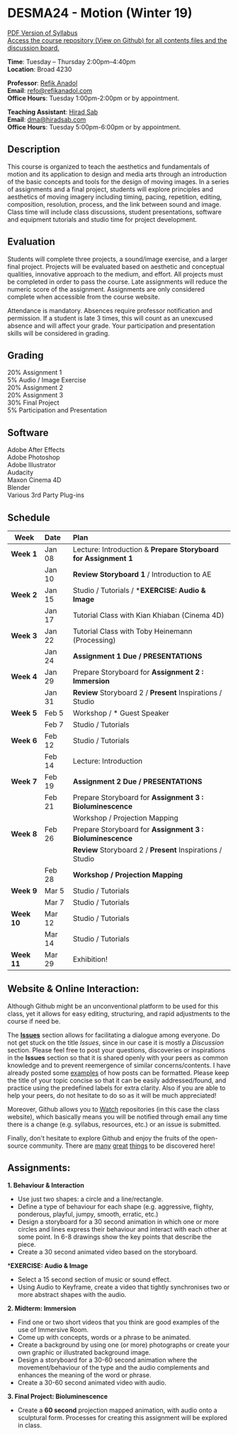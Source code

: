 
# DESMA24 - Motion (Winter 19)

[PDF Version of Syllabus](/Documents/Motion%20-%20W19%20Syllabus.pdf)  
[Access the course repository (View on Github) for all contents,files and the discussion board.](https://github.com/hsab/DESMA24-W19/)

**Time**: Tuesday – Thursday 2:00pm–4:40pm  
**Location**: Broad 4230  

  

**Professor**: [Refik Anadol](http://refikanadol.com/)  
**Email**: refo@refikanadol.com  
**Office Hours**: Tuesday 1:00pm-2:00pm or by appointment.

  

**Teaching Assistant**: [Hirad Sab](https://hiradsab.com/)  
**Email**: dma@hiradsab.com  
**Office Hours**: Tuesday 5:00pm-6:00pm or by appointment.

  
Description
------

This course is organized to teach the aesthetics and fundamentals of motion and its application to design and media arts through an introduction of the basic concepts and tools for the design of moving images. In a series of assignments and a final project, students will explore principles and aesthetics of moving imagery including timing, pacing, repetition, editing, composition, resolution, process, and the link between sound and image. Class time will include class discussions, student presentations, software and equipment tutorials and studio time for project development.

Evaluation
------

Students will complete three projects, a sound/image exercise, and a larger final project. Projects will be evaluated based on aesthetic and conceptual qualities, innovative approach to the medium, and effort. All projects must be completed in order to pass the course. Late assignments will reduce the numeric score of the assignment. Assignments are only considered complete when accessible from the course website.

Attendance is mandatory. Absences require professor notification and permission. If a student is late 3 times, this will count as an unexcused absence and will affect your grade. Your participation and presentation skills will be considered in grading.

Grading
------

20% Assignment 1  
5% Audio / Image Exercise  
20% Assignment 2  
20% Assignment 3  
30% Final Project  
5% Participation and Presentation  

Software
------

Adobe After Effects  
Adobe Photoshop  
Adobe Illustrator  
Audacity  
Maxon Cinema 4D  
Blender  
Various 3rd Party Plug-ins

Schedule
------

| Week        | Date           | Plan  |
| ------------- |:-------------| :-----|
|**Week 1**| Jan 08 | Lecture: Introduction & **Prepare Storyboard for Assignment 1**
| | Jan 10 | **Review Storyboard 1** / Introduction to AE|
|**Week 2**| Jan 15 | Studio / Tutorials / ***EXERCISE: Audio & Image**|
| | Jan 17 | Tutorial Class with Kian Khiaban (Cinema 4D)|
|**Week 3**| Jan 22 | Tutorial Class with Toby Heinemann (Processing)|
| | Jan 24 | **Assignment 1 Due / PRESENTATIONS**|
|**Week 4**| Jan 29 | Prepare Storyboard for 	**Assignment 2 : Immersion**|
| | Jan 31 | **Review** Storyboard 2 / **Present** Inspirations / Studio|
|**Week 5**| Feb 5 | Workshop / * Guest Speaker|
| | Feb 7 | Studio / Tutorials|
|**Week 6**|Feb 12 | Studio / Tutorials|
| | Feb 14 | Lecture: Introduction|
|**Week 7**| Feb 19 | **Assignment 2 Due / PRESENTATIONS**|
| | Feb 21 | Prepare Storyboard for **Assignment 3 : Bioluminescence**
|||Workshop / Projection Mapping|
|**Week 8**|Feb 26 | Prepare Storyboard for **Assignment 3 : Bioluminescence** |
|||**Review** Storyboard 2 / **Present** Inspirations / Studio|
| | Feb 28 | **Workshop / Projection Mapping**|
|**Week 9**|Mar 5 | Studio / Tutorials|
| | Mar 7 | Studio / Tutorials|
|**Week 10**| Mar 12 | Studio / Tutorials|
| | Mar 14 | Studio / Tutorials|
|**Week 11**| Mar 29 | Exhibition!|


Website & Online Interaction:
------
Although Github might be an unconventional platform to be used for this class, yet it allows for easy editing, structuring, and rapid adjustments to the course if need be. 

The [**Issues**](https://github.com/hsab/DESMA24-W19/issues) section allows for facilitating a dialogue among everyone. Do not get stuck on the title _Issues_, since in our case it is mostly a _Discussion_ section. Please feel free to post your questions, discoveries or inspirations in the **Issues** section so that it is shared openly with your peers as common knowledge and to prevent reemergence of similar concerns/contents. I have already posted some [examples](https://github.com/hsab/DESMA24-W19/issues/assigned/hsab) of how posts can be formatted. Please keep the title of your topic concise so that it can be easily addressed/found, and practice using the predefined labels for extra clarity. Also if you are able to help your peers, do not hesitate to do so as it will be much appreciated!

Moreover, Github allows you to [Watch](https://help.github.com/articles/watching-and-unwatching-repositories/) repositories (in this case the class website), which basically means you will be notified through email any time there is a change (e.g. syllabus, resources, etc.) or an issue is submitted. 

Finally, don't hesitate to explore Github and enjoy the fruits of the open-source community. There are [many](https://github.com/search?q=after+effects+plugin) [great](https://github.com/search?q=blender+addon) [things](https://github.com/search?q=cinema4d) to be discovered here!

Assignments:
------
**1. Behaviour & Interaction**
- Use just two shapes: a circle and a line/rectangle.
- Define a type of behaviour for each shape (e.g. aggressive, flighty, ponderous, playful, jumpy, smooth, erratic, etc.)
- Design a storyboard for a 30 second animation in which one or more circles and lines express their behaviour and interact with each other at some point. In 6-8 drawings show the key points that describe the piece.
- Create a 30 second animated video based on the storyboard.

***EXERCISE: Audio & Image**
- Select a 15 second section of music or sound effect.
- Using Audio to Keyframe, create a video that tightly synchronises two or more abstract shapes with the audio.

**2. Midterm: Immersion**
- Find one or two short videos that you think are good examples of the use of Immersive Room.
- Come up with concepts, words or a phrase to be animated.
- Create a background by using one (or more) photographs or create your own graphic or illustrated background image.
- Design a storyboard for a 30-60 second animation where the movement/behaviour of the type and the audio complements and enhances the meaning of the word or phrase.
- Create a 30-60 second animated video with audio.

**3. Final Project: Bioluminescence**
- Create a **60 second** projection mapped animation, with audio onto a sculptural form. Processes for creating this assignment will be explored in class.
